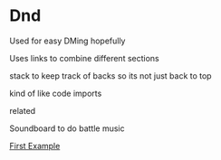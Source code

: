 # Dnd

Used for easy DMing hopefully

Uses links to combine different sections 

stack to keep track of backs so its not just back to top

kind of like code imports





related

Soundboard to do battle music

[First Example](First.htm;)
